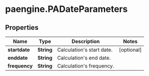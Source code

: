 # paengine.PADateParameters

## Properties

Name | Type | Description | Notes
------------ | ------------- | ------------- | -------------
**startdate** | **String** | Calculation&#39;s start date. | [optional] 
**enddate** | **String** | Calculation&#39;s end date. | 
**frequency** | **String** | Calculation&#39;s frequency. | 


